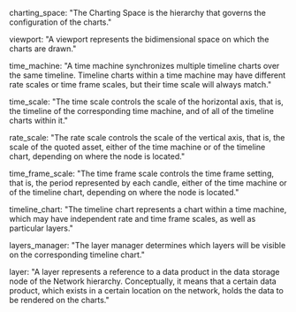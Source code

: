 charting_space: "The Charting Space is the hierarchy that governs the configuration of the charts."

viewport: "A viewport represents the bidimensional space on which the charts are drawn."

time_machine: "A time machine synchronizes multiple timeline charts over the same timeline. Timeline charts within a time machine may have different rate scales or time frame scales, but their time scale will always match."

time_scale: "The time scale controls the scale of the horizontal axis, that is, the timeline of the corresponding time machine, and of all of the timeline charts within it."

rate_scale: "The rate scale controls the scale of the vertical axis, that is, the scale of the quoted asset, either of the time machine or of the timeline chart, depending on where the node is located."

time_frame_scale: "The time frame scale controls the time frame setting, that is, the period represented by each candle, either of the time machine or of the timeline chart, depending on where the node is located."

timeline_chart: "The timeline chart represents a chart within a time machine, which may have independent rate and time frame scales, as well as particular layers."

layers_manager: "The layer manager determines which layers will be visible on the corresponding timeline chart."

layer: "A layer represents a reference to a data product in the data storage node of the Network hierarchy. Conceptually, it means that a certain data product, which exists in a certain location on the network, holds the data to be rendered on the charts."